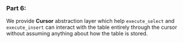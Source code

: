 ### Part 6:
We provide **Cursor** abstraction layer which help `execute_select` and `execute_insert` can interact with the table entirely through the cursor without assuming anything about how the table is stored.
